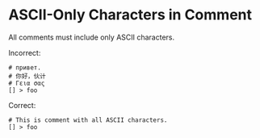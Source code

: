 # ASCII-Only Characters in Comment

All comments must include only ASCII characters.

Incorrect:

```eo
# привет.
# 你好，伙计
# Γεια σας
[] > foo
```

Correct:

```eo
# This is comment with all ASCII characters.
[] > foo
```
